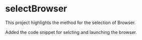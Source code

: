 # selectBrowser
This project highlights the method for the selection of Browser.

Added the code snippet for selcting and launching the browser.
